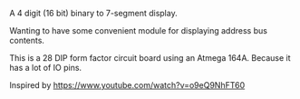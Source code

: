 A 4 digit (16 bit) binary to 7-segment display.

Wanting to have some convenient module for displaying address bus contents.

This is a 28 DIP form factor circuit board using an Atmega 164A. Because it has a lot of IO pins.

Inspired by https://www.youtube.com/watch?v=o9eQ9NhFT60
